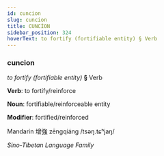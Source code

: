 ```yaml
---
id: cuncion
slug: cuncion
title: CUNCİON
sidebar_position: 324
hoverText: to fortify (fortifiable entity) § Verb
---
```


### cuncion

*to fortify (fortifiable entity)* **§** Verb

**Verb**: to fortify/reinforce

**Noun**: fortifiable/reinforceable entity

**Modifier**: fortified/reinforced

Mandarin 增強 zēngqiáng /tsəŋ.tɕʰjaŋ/

*Sino-Tibetan Language Family*